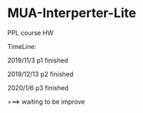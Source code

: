 # MUA-Interperter-Lite
PPL course HW

TimeLine:

2019/11/3   p1 finished

2019/12/13 p2 finished

2020/1/6 	p3 finished

===> waiting to be improve

